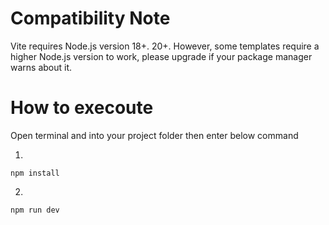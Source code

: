 # Compatibility Note
Vite requires Node.js version 18+. 20+. However, some templates require a higher Node.js version to work, please upgrade if your package manager warns about it.

# How to execoute

Open terminal and into your project folder then enter below command

1. 
`
npm install
`

2.
`
npm run dev
`